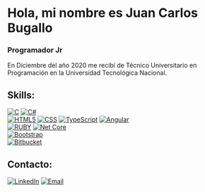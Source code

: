 # Hola, mi nombre es Juan Carlos Bugallo
### Programador Jr

En Diciembre del año 2020 me recibí de Técnico Universitario en Programación en la Universidad Tecnológica Nacional.

## Skills:
[![C](https://img.shields.io/badge/C-00599C?style=for-the-badge&logo=c&logoColor=white)]()
[![C#](https://img.shields.io/badge/C%23-239120?style=for-the-badge&logo=c-sharp&logoColor=white)]()
</br>
[![HTML5](https://img.shields.io/badge/HTML5-E34F26?style=for-the-badge&logo=html5&logoColor=white)]()
[![CSS](https://img.shields.io/badge/CSS3-1572B6?style=for-the-badge&logo=css3&logoColor=white)]()
[![TypeScript](https://img.shields.io/badge/TypeScript-007ACC?style=for-the-badge&logo=typescript&logoColor=white)]()
[![Angular](https://img.shields.io/badge/Angular-DD0031?style=for-the-badge&logo=angular&logoColor=white)]()
</br>
[![RUBY](https://img.shields.io/badge/Ruby_on_Rails-CC0000?style=for-the-badge&logo=ruby-on-rails&logoColor=white)]()
[![Net Core](https://img.shields.io/badge/Core-5C2D91?style=for-the-badge&logo=.Net&logoColor=white)]()
</br>
[![Bootstrap](https://img.shields.io/badge/Bootstrap-563D7C?style=for-the-badge&logo=bootstrap&logoColor=white)]()
</br>
[![Bitbucket](https://img.shields.io/badge/Bitbucket-330F63?style=for-the-badge&logo=bitbucket&logoColor=white)]()
</br>
## Contacto:

[![LinkedIn](https://img.shields.io/badge/LinkedIn-0077B5?style=for-the-badge&logo=linkedin&logoColor=white)](https://www.linkedin.com/in/jubugal/)
[![Email](https://img.shields.io/badge/Gmail-D14836?style=for-the-badge&logo=gmail&logoColor=white)](mailto:juancarlosjaviermdq@gmail.com)
